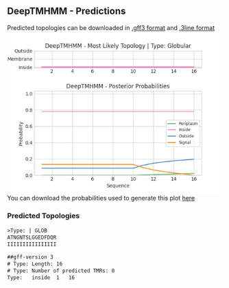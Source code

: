 ## DeepTMHMM - Predictions
Predicted topologies can be downloaded in [.gff3 format](TMRs.gff3) and [.3line format](predicted_topologies.3line)
![picture](plot.png)
You can download the probabilities used to generate this plot [here](Type:_probs.csv)
### Predicted Topologies
```
>Type: | GLOB
ATNGNTSLGGEDFDQR
IIIIIIIIIIIIIIII

```


```
##gff-version 3
# Type: Length: 16
# Type: Number of predicted TMRs: 0
Type:	inside	1	16				

```
